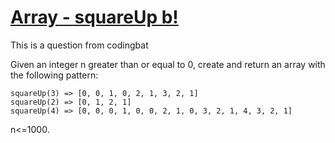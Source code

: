 # [Array - squareUp b!](https://www.codewars.com/kata/array-squareup-b "https://www.codewars.com/kata/5a8bcd980025e99381000099")

This is a question from codingbat

Given an integer n greater than or equal to 0,
create and return an array with the following pattern:

    squareUp(3) => [0, 0, 1, 0, 2, 1, 3, 2, 1]
    squareUp(2) => [0, 1, 2, 1]
    squareUp(4) => [0, 0, 0, 1, 0, 0, 2, 1, 0, 3, 2, 1, 4, 3, 2, 1]
n<=1000.